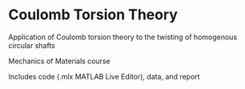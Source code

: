 # Coulomb Torsion Theory
Application of Coulomb torsion theory to the twisting of homogenous circular shafts

Mechanics of Materials course

Includes code (.mlx MATLAB Live Editor), data, and report
